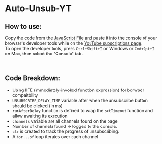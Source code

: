 # Auto-Unsub-YT

## How to use:

Copy the code from the [JavaScript File](./script.js) and paste it into the console of your browser's developer tools while on the [YouTube subscriptions page](https://www.youtube.com/feed/channels).
<br>
To open the developer tools, press `Ctrl+Shift+I` on Windows or `Cmd+Opt+I` on Mac, then select the "Console" tab.

<br>

## Code Breakdown:

* Using IIFE (immediately-invoked function expression) for borwser compaitbility
* `UNSUBSCRIBE_DELAY_TIME` variable after when the unsubscribe button should be clicked (in ms)
* `runAfterDelay` function is defined to wrap the `setTimeout` function and allow awaiting its execution
* `channels` variable are all channels found on the page
* Number of channels found → logged to the console.
* `ctr` is created to track the progress of unsubscribing.
* A `for...of` loop iterates over each channel